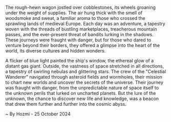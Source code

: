 
The rough-hewn wagon jostled over cobblestones, its wheels groaning under the weight of supplies. The air hung thick with the smell of woodsmoke and sweat, a familiar aroma to those who crossed the sprawling lands of medieval Europe. Each day was an adventure, a tapestry woven with the threads of bustling marketplaces, treacherous mountain passes, and the ever-present threat of bandits lurking in the shadows. These journeys were fraught with danger, but for those who dared to venture beyond their borders, they offered a glimpse into the heart of the world, its diverse cultures and hidden wonders.

A flicker of blue light painted the ship's window, the ethereal glow of a distant gas giant. Outside, the vastness of space stretched in all directions, a tapestry of swirling nebulas and glittering stars.  The crew of the "Celestial Wanderer" navigated through asteroid fields and wormholes, their mission to chart new worlds and uncover the secrets of the universe. Their journey was fraught with danger, from the unpredictable nature of space itself to the unknown perils that lurked on uncharted planets.  But the lure of the unknown, the chance to discover new life and knowledge, was a beacon that drew them further and further into the cosmic abyss. 

~ By Hozmi - 25 October 2024

